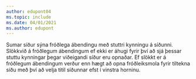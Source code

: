 ```yaml
---
author: edupont04
ms.topic: include
ms.date: 04/01/2021
ms.author: edupont
---
```

Sumar síður sýna fróðlega ábendingu með stuttri kynningu á síðunni. Slökkvið á fróðlegum ábendingum ef ekki er áhugi fyrir því að sjá þessar stuttu kynningar þegar viðeigandi síður eru opnaðar. Ef slökkt er á fróðlegum ábendingum verður enn hægt að opna fróðleiksmola fyrir tiltekna síðu með því að velja titil síðunnar efst í vinstra horninu.  
